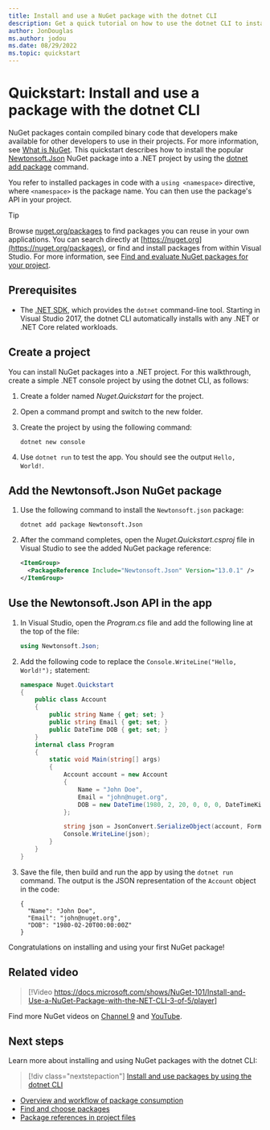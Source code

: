 ```yaml
---
title: Install and use a NuGet package with the dotnet CLI
description: Get a quick tutorial on how to use the dotnet CLI to install and use a NuGet package in a .NET project.
author: JonDouglas
ms.author: jodou
ms.date: 08/29/2022
ms.topic: quickstart
---
```


# Quickstart: Install and use a package with the dotnet CLI

NuGet packages contain compiled binary code that developers make available for other developers to use in their projects. For more information, see [What is NuGet](../What-is-NuGet.md). This quickstart describes how to install the popular [Newtonsoft.Json](https://www.nuget.org/packages/Newtonsoft.Json) NuGet package into a .NET project by using the [dotnet add package](/dotnet/core/tools/dotnet-add-package) command.

You refer to installed packages in code with a `using <namespace>` directive, where `<namespace>` is the package name. You can then use the package's API in your project.

> [!Tip]
> Browse [nuget.org/packages](https://nuget.org/packages) to find packages you can reuse in your own applications. You can search directly at [https://nuget.org](https://nuget.org/packages), or find and install packages from within Visual Studio. For more information, see [Find and evaluate NuGet packages for your project](../consume-packages/finding-and-choosing-packages.md).

## Prerequisites

- The [.NET SDK](https://www.microsoft.com/net/download), which provides the `dotnet` command-line tool. Starting in Visual Studio 2017, the dotnet CLI automatically installs with any .NET or .NET Core related workloads.

## Create a project

You can install NuGet packages into a .NET project. For this walkthrough, create a simple .NET console project by using the dotnet CLI, as follows:

1. Create a folder named *Nuget.Quickstart* for the project.

1. Open a command prompt and switch to the new folder.

1. Create the project by using the following command:

    ```dotnetcli
    dotnet new console
    ```

1. Use `dotnet run` to test the app. You should see the output `Hello, World!`.

## Add the Newtonsoft.Json NuGet package

1. Use the following command to install the `Newtonsoft.json` package:

    ```dotnetcli
    dotnet add package Newtonsoft.Json
    ```

2. After the command completes, open the *Nuget.Quickstart.csproj* file in Visual Studio to see the added NuGet package reference:

    ```xml
    <ItemGroup>
      <PackageReference Include="Newtonsoft.Json" Version="13.0.1" />
    </ItemGroup>
    ```

## Use the Newtonsoft.Json API in the app

1. In Visual Studio, open the *Program.cs* file and add the following line at the top of the file:

    ```cs
    using Newtonsoft.Json;
    ```

1. Add the following code to replace the `Console.WriteLine("Hello, World!");` statement:

    ```cs
    namespace Nuget.Quickstart
    {
        public class Account
        {
            public string Name { get; set; }
            public string Email { get; set; }
            public DateTime DOB { get; set; }
        }
        internal class Program
        {
            static void Main(string[] args)
            {
                Account account = new Account
                {
                    Name = "John Doe",
                    Email = "john@nuget.org",
                    DOB = new DateTime(1980, 2, 20, 0, 0, 0, DateTimeKind.Utc),
                };
    
                string json = JsonConvert.SerializeObject(account, Formatting.Indented);
                Console.WriteLine(json);
            }
        }
    }
    ```

1. Save the file, then build and run the app by using the `dotnet run` command. The output is the JSON representation of the `Account` object in the code:

    ```output
    {
      "Name": "John Doe",
      "Email": "john@nuget.org",
      "DOB": "1980-02-20T00:00:00Z"
    }
    ```

Congratulations on installing and using your first NuGet package!

## Related video

> [!Video https://docs.microsoft.com/shows/NuGet-101/Install-and-Use-a-NuGet-Package-with-the-NET-CLI-3-of-5/player]

Find more NuGet videos on [Channel 9](/shows/NuGet-101/) and [YouTube](https://www.youtube.com/playlist?list=PLdo4fOcmZ0oVLvfkFk8O9h6v2Dcdh2bh_).

## Next steps

Learn more about installing and using NuGet packages with the dotnet CLI:

> [!div class="nextstepaction"]
> [Install and use packages by using the dotnet CLI](../consume-packages/install-use-packages-dotnet-cli.md)

- [Overview and workflow of package consumption](../consume-packages/overview-and-workflow.md)
- [Find and choose packages](../consume-packages/finding-and-choosing-packages.md)
- [Package references in project files](../consume-packages/package-references-in-project-files.md)
